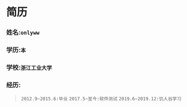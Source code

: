 # 简历
### 姓名:`onlyww`
### 学历:`本`
### 学校:`浙江工业大学`
### 经历:
> `2012.9~2015.6:毕业`
> `2017.5~至今:软件测试`
> `2019.6~2019.12:饥人谷学习`